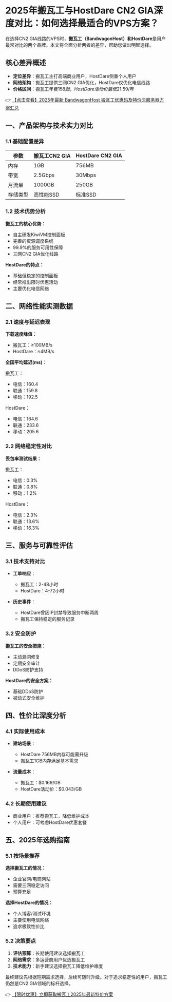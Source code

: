 # 2025年搬瓦工与HostDare CN2 GIA深度对比：如何选择最适合的VPS方案？

在选择CN2 GIA线路的VPS时，**搬瓦工（BandwagonHost）**和**HostDare**是用户最常对比的两个品牌。本文将全面分析两者的差异，帮助您做出明智选择。

## 核心差异概述

- **定位差异**：搬瓦工主打高端商业用户，HostDare侧重个人用户
- **网络架构**：搬瓦工提供三网CN2 GIA优化，HostDare仅优化电信线路
- **价格区间**：搬瓦工年费$158起，HostDare活动价最低$21.59/年

👉 [【点击查看】2025年最新 BandwagonHost 搬瓦工优惠码及特价云服务器方案汇总](https://bit.ly/banwagon)

## 一、产品架构与技术实力对比

### 1.1 基础配置差异

| 参数        | 搬瓦工CN2 GIA | HostDare CN2 GIA |
|------------|--------------|-----------------|
| 内存       | 1GB          | 756MB           |
| 带宽       | 2.5Gbps      | 30Mbps          |
| 月流量     | 1000GB       | 250GB           |
| 存储类型   | 高性能SSD    | 标准SSD         |

### 1.2 技术优势分析

**搬瓦工的核心优势：**
- 自主研发KiwiVM控制面板
- 完善的资源调度系统
- 99.9%的服务可用性保障
- 三网CN2 GIA优化线路

**HostDare的特点：**
- 基础但稳定的控制面板
- 经常推出限时优惠活动
- 主要优化电信网络

## 二、网络性能实测数据

### 2.1 速度与延迟表现

**下载速度峰值：**
- 搬瓦工：≥100MB/s
- HostDare：≈4MB/s

**全国平均延迟(ms)：**

搬瓦工：
- 电信：160.4
- 联通：159.8 
- 移动：192.5

HostDare：
- 电信：164.6
- 联通：233.6
- 移动：205.6

### 2.2 网络稳定性对比

**丢包率测试结果：**

搬瓦工：
- 电信：0.3%
- 联通：0.8% 
- 移动：1.2%

HostDare：
- 电信：2.3%
- 联通：13.6%
- 移动：16.3%

## 三、服务与可靠性评估

### 3.1 技术支持对比

- **工单响应**：
  - 搬瓦工：2-48小时
  - HostDare：4-72小时

- **历史事件**：
  - HostDare曾因IP封禁导致服务中断两周
  - 搬瓦工保持稳定的服务记录

### 3.2 安全防护

**搬瓦工的安全措施：**
- 主动漏洞修复
- 定期安全审计
- DDoS防护支持

**HostDare的安全方案：**
- 基础DDoS防护
- 被动式安全维护

## 四、性价比深度分析

### 4.1 实际使用成本

- **建站场景**：
  - HostDare 756MB内存可能需升级
  - 搬瓦工1GB内存满足基本需求

- **流量成本**：
  - 搬瓦工：$0.169/GB
  - HostDare活动价：$0.043/GB

### 4.2 长期使用建议

- 商业用户：推荐搬瓦工，降低维护成本
- 个人用户：可考虑HostDare优惠套餐

## 五、2025年选购指南

### 5.1 按场景推荐

**选择搬瓦工的情况：**
- 企业官网/电商网站
- 需要三网稳定访问
- 预算充足

**选择HostDare的情况：**
- 个人博客/测试环境
- 主要使用电信网络
- 追求极致性价比

### 5.2 决策要点

1. **评估预算**：长期使用建议选择搬瓦工
2. **网络需求**：多运营商用户优选搬瓦工
3. **技术能力**：新手建议选择搬瓦工降低维护难度

最终建议先根据短期需求选择，后续可随时升级。对于追求稳定性的用户，搬瓦工仍然是CN2 GIA领域的标杆选择。

👉 [【限时优惠】立即获取搬瓦工2025年最新特价方案](https://bit.ly/banwagon)